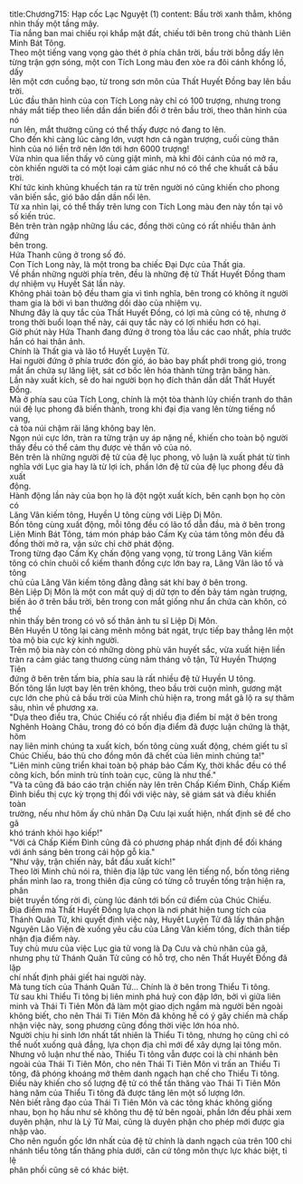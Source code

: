 title:Chương715: Hạp cốc Lạc Nguyệt (1)
content:
Bầu trời xanh thẳm, không nhìn thấy một tầng mây.<br>Tia nắng ban mai chiếu rọi khắp mặt đất, chiếu tới bên trong chủ thành Liên<br>Minh Bát Tông.<br>Theo một tiếng vang vọng gào thét ở phía chân trời, bầu trời bỗng dấy lên<br>từng trận gợn sóng, một con Tích Long màu đen xòe ra đôi cánh khổng lồ, dấy<br>lên một cơn cuồng bạo, từ trong sơn môn của Thất Huyết Đồng bay lên bầu trời.<br>Lúc đầu thân hình của con Tích Long này chỉ có 100 trượng, nhưng trong<br>nháy mắt tiếp theo liền dần dần biến đổi ở trên bầu trời, theo thân hình của nó<br>run lên, mắt thường cũng có thể thấy được nó đang to lên.<br>Cho đến khi càng lúc càng lớn, vượt hơn cả ngàn trượng, cuối cùng thân<br>hình của nó liền trở nên lớn tới hơn 6000 trượng!<br>Vừa nhìn qua liền thấy vô cùng giật mình, mà khi đôi cánh của nó mở ra,<br>còn khiến người ta có một loại cảm giác như nó có thể che khuất cả bầu trời.<br>Khí tức kinh khủng khuếch tán ra từ trên người nó cũng khiến cho phong<br>vân biến sắc, gió bão dần dần nổi lên.<br>Từ xa nhìn lại, có thể thấy trên lưng con Tích Long màu đen này tồn tại vô<br>số kiến trúc.<br>Bên trên tràn ngập những lầu các, đồng thời cũng có rất nhiều thân ảnh đứng<br>bên trong.<br>Hứa Thanh cũng ở trong số đó.<br>Con Tích Long này, là một trong ba chiếc Đại Dực của Thất gia.<br>Về phần những người phía trên, đều là những đệ tử Thất Huyết Đồng tham<br>dự nhiệm vụ Huyết Sát lần này.<br>Không phải toàn bộ đều tham gia vì tình nghĩa, bên trong có không ít người<br>tham gia là bởi vì ban thưởng dồi dào của nhiệm vụ.<br>Nhưng đây là quy tắc của Thất Huyết Đồng, có lợi mà cũng có tệ, nhưng ở<br>trong thời buổi loạn thế này, cái quy tắc này có lợi nhiều hơn có hại.<br>Giờ phút này Hứa Thanh đang đứng ở trong tòa lầu các cao nhất, phía trước<br>hắn có hai thân ảnh.<br>Chính là Thất gia và lão tổ Huyết Luyện Tử.<br>Hai người đứng ở phía trước đón gió, áo bào bay phất phới trong gió, trong<br>mắt ẩn chứa sự lăng liệt, sát cơ bốc lên hóa thành từng trận băng hàn.<br>Lần này xuất kích, sẽ do hai người bọn họ đích thân dẫn dắt Thất Huyết<br>Đồng.<br>Mà ở phía sau của Tích Long, chính là một tòa thành lũy chiến tranh do thân<br>núi đệ lục phong đã biến thành, trong khi đại địa vang lên từng tiếng nổ vang,<br>cả tòa núi chậm rãi lăng không bay lên.<br>Ngọn núi cực lớn, tràn ra từng trận uy áp nặng nề, khiến cho toàn bộ người<br>thấy đều có thể cảm thụ được vẻ thần võ của nó.<br>Bên trên là những người đệ tử của đệ lục phong, vô luận là xuất phát từ tình<br>nghĩa với Lục gia hay là từ lợi ích, phần lớn đệ tử của đệ lục phong đều đã xuất<br>động.<br>Hành động lần này của bọn họ là đột ngột xuất kích, bên cạnh bọn họ còn có<br>Lăng Vân kiếm tông, Huyền U tông cùng với Liệp Dị Môn.<br>Bốn tông cùng xuất động, mỗi tông đều có lão tổ dẫn đầu, mà ở bên trong<br>Liên Minh Bát Tông, tám món pháp bảo Cấm Kỵ của tám tông môn đều đã<br>đồng thời mở ra, vận sức chỉ chờ phát động.<br>Trong từng đạo Cấm Kỵ chấn động vang vọng, từ trong Lăng Vân kiếm<br>tông có chín chuôi cổ kiếm thanh đồng cực lớn bay ra, Lăng Vân lão tổ và tông<br>chủ của Lăng Vân kiếm tông đằng đằng sát khí bay ở bên trong.<br>Bên Liệp Dị Môn là một con mắt quỷ dị dữ tợn to đến bảy tám ngàn trượng,<br>biến ảo ở trên bầu trời, bên trong con mắt giống như ẩn chứa càn khôn, có thể<br>nhìn thấy bên trong có vô số thân ảnh tu sĩ Liệp Dị Môn.<br>Bên Huyền U tông lại càng mênh mông bát ngát, trực tiếp bay thẳng lên một<br>tòa mộ bia cực kỳ kinh người.<br>Trên mộ bia này còn có những dòng phù văn huyết sắc, vừa xuất hiện liền<br>tràn ra cảm giác tang thương cùng năm tháng vô tận, Tử Huyền Thượng Tiên<br>đứng ở bên trên tấm bia, phía sau là rất nhiều đệ tử Huyền U tông.<br>Bốn tông lần lượt bay lên trên không, theo bầu trời cuộn mình, gương mặt<br>cực lớn che phủ cả bầu trời của Minh chủ hiện ra, trong mắt gã lộ ra sự thâm<br>sâu, nhìn về phương xa.<br>"Dựa theo điều tra, Chúc Chiếu có rất nhiều địa điểm bí mật ở bên trong<br>Nghênh Hoàng Châu, trong đó có bốn địa điểm đã được luận chứng là thật, hôm<br>nay liên minh chúng ta xuất kích, bốn tông cùng xuất động, chém giết tu sĩ<br>Chúc Chiếu, báo thù cho đồng môn đã chết của liên minh chúng ta!"<br>"Liên minh cũng triển khai toàn bộ pháp bảo Cấm Kỵ, thời khắc đều có thể<br>công kích, bổn minh trù tính toàn cục, cũng là như thế."<br>"Và ta cũng đã báo cáo trận chiến này lên trên Chấp Kiếm Đình, Chấp Kiếm<br>Đình biểu thị cực kỳ trọng thị đối với việc này, sẽ giám sát và điều khiển toàn<br>trường, nếu như hôm ấy chủ nhân Dạ Cưu lại xuất hiện, nhất định sẽ để cho gã<br>khó tránh khỏi hạo kiếp!"<br>"Với cả Chấp Kiếm Đình cũng đã có phương pháp nhất định để đối kháng<br>với ánh sáng bên trong cái hộp gỗ kia."<br>"Như vậy, trận chiến này, bắt đầu xuất kích!"<br>Theo lời Minh chủ nói ra, thiên địa lập tức vang lên tiếng nổ, bốn tông riêng<br>phần mình lao ra, trong thiên địa cũng có từng cỗ truyền tống trận hiện ra, phân<br>biệt truyền tống rời đi, cùng lúc đánh tới bốn cứ điểm của Chúc Chiếu.<br>Địa điểm mà Thất Huyết Đồng lựa chọn là nơi phát hiện tung tích của<br>Thánh Quân Tử, khi quyết định việc này, Huyết Luyện Tử đã lấy thân phận<br>Nguyên Lão Viện đè xuống yêu cầu của Lăng Vân kiếm tông, đích thân tiếp<br>nhận địa điểm này.<br>Tuy chủ mưu của việc Lục gia tử vong là Dạ Cưu và chủ nhân của gã,<br>nhưng phụ tử Thánh Quân Tử cũng có hỗ trợ, cho nên Thất Huyết Đồng đã lập<br>chí nhất định phải giết hai người này.<br>Mà tung tích của Thánh Quân Tử... Chính là ở bên trong Thiểu Ti tông.<br>Từ sau khi Thiểu Ti tông bị liên minh phá huỷ con đập lớn, bởi vì giữa liên<br>minh và Thái Ti Tiên Môn đã làm một giao dịch ngầm mà người bên ngoài<br>không biết, cho nên Thái Ti Tiên Môn đã không hề có ý gây chiến mà chấp<br>nhận việc này, song phương cũng đồng thời việc lớn hóa nhỏ.<br>Người chịu hi sinh lớn nhất tất nhiên là Thiểu Ti tông, nhưng họ cũng chỉ có<br>thể nuốt xuống quả đắng, lựa chọn địa chỉ mới để xây dựng lại tông môn.<br>Nhưng vô luận như thế nào, Thiểu Ti tông vẫn được coi là chi nhánh bên<br>ngoài của Thái Ti Tiên Môn, cho nên Thái Ti Tiên Môn vì trấn an Thiểu Ti<br>tông, đã phóng khoáng mở thêm danh ngạch hạn chế cho Thiểu Ti tông.<br>Điều này khiến cho số lượng đệ tử có thể tấn thăng vào Thái Ti Tiên Môn<br>hàng năm của Thiểu Ti tông đã được tăng lên một số lượng lớn.<br>Nên biết rằng đạo của Thái Ti Tiên Môn và các tông khác không giống<br>nhau, bọn họ hầu như sẽ không thu đệ tử bên ngoài, phần lớn đều phải xem<br>duyên phận, như là Lý Tử Mai, cũng là duyên phận cho phép mới được gia<br>nhập vào.<br>Cho nên nguồn gốc lớn nhất của đệ tử chính là danh ngạch của trên 100 chi<br>nhánh tiểu tông tấn thăng phía dưới, căn cứ tông môn thực lực khác biệt, tỉ lệ<br>phân phối cũng sẽ có khác biệt.